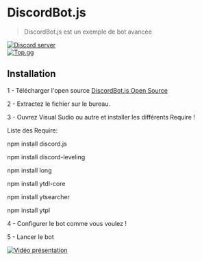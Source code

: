 # DiscordBot.js
> DiscordBot.js est un exemple de bot avancée

<div align="left">
    <a href="https://discord.gg/invite/UqUsr5x"><img src="https://i.imgur.com/WlH9SJ0.png" alt="Discord server" /></a>
</div>
<div align="left">
    <a href="https://top.gg/bot/629968935709835284"><img src="https://i.imgur.com/2x6O4zD.png" alt="Top.gg" /></a>
</div>

## Installation

1 - Télécharger l'open source [DiscordBot.js Open Source](https://github.com/DiscordBotJs/DiscordBot.Js/archive/master.zip)

2 - Extractez le fichier sur le bureau.

3 - Ouvrez Visual Sudio ou autre et installer les différents Require !

Liste des Require:

npm install discord.js

npm install discord-leveling

npm install long

npm install ytdl-core

npm install ytsearcher

npm install ytpl

4 - Configurer le bot comme vous voulez !

5 - Lancer le bot

[![Vidéo présentation](https://i.imgur.com/AxJ3nuQ.png)](https://youtu.be/cIFhTOgT4Oc)
